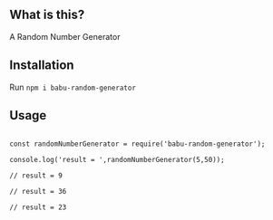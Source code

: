 ## What is this?

A Random Number Generator

## Installation

Run `npm i babu-random-generator`

## Usage

````

const randomNumberGenerator = require('babu-random-generator');

console.log('result = ',randomNumberGenerator(5,50));

// result = 9

// result = 36

// result = 23


````
